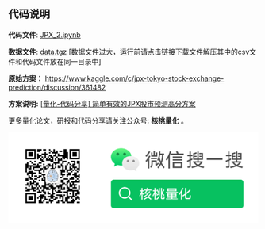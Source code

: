 ## 代码说明

**代码文件**: [JPX_2.ipynb](https://github.com/nutquant/QuantCode/blob/main/code/2_volatility_and_turnover_rate/volatility_and_turnover_rate.ipynb)

**数据文件**: [data.tgz](https://github.com/nutquant/data_jpx_kaggle)  [数据文件过大，运行前请点击链接下载文件解压其中的csv文件和代码文件放在同一目录中]

**原始方案：** https://www.kaggle.com/c/jpx-tokyo-stock-exchange-prediction/discussion/361482

**方案说明:** [[量化-代码分享] 简单有效的JPX股市预测高分方案](https://mp.weixin.qq.com/s?__biz=MzkxOTQzNDEzOA==&mid=2247484495&idx=1&sn=8922030eea3e98361754ef66814e7391&chksm=c1a362baf6d4ebac28b13a0b113dc34962d58bb9b468c131cdf9f89040b5d794a238f7dd8c4c&token=254549462&lang=zh_CN#rd)



更多量化论文，研报和代码分享请关注公众号:  **核桃量化** 。



![](../../images/nutquant_wx.png)